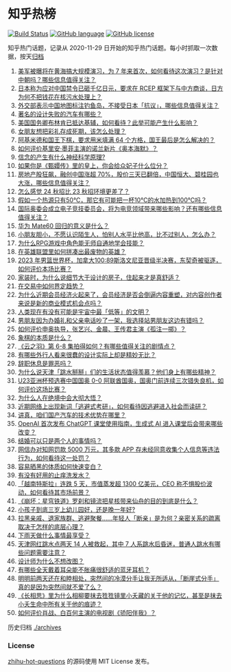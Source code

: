 # 知乎热榜
[![Build Status](https://github.com/ToWeLong/zhihu-hot-questions/workflows/CI/badge.svg)](https://github.com/ToWeLong/zhihu-hot-questions/actions)
[![GitHub language](https://img.shields.io/badge/language-golang-orange.svg)](https://golang.org/)
[![GitHub license](https://img.shields.io/github/license/ToWeLong/zhihu-hot-questions)](https://github.com/ToWeLong/zhihu-hot-questions/blob/main/LICENSE)

知乎热门话题，记录从 2020-11-29 日开始的知乎热门话题。每小时抓取一次数据，按天[归档](./archives)

<!-- BEGIN -->

1. [美军被曝将在黄海搞大规模演习，为 7 年来首次，如何看待这次演习？是针对中朝吗？哪些信息值得关注？](https://www.zhihu.com/question/620734891)
1. [日本称为应对中国禁令已砸千亿日元，要求在 RCEP 框架下与中方商谈，日方为何不把钱花在核污水处理上？](https://www.zhihu.com/question/620735600)
1. [外交部表示中国地图标注钓鱼岛，不接受日本「抗议」，哪些信息值得关注？](https://www.zhihu.com/question/620753688)
1. [著名的设计失败的汽车有哪些？](https://www.zhihu.com/question/36519574)
1. [美国国务卿布林肯已抵达基辅，如何看待？此举可能产生什么影响？](https://www.zhihu.com/question/620743214)
1. [女朋友想把彩礼存成死期，该怎么处理？](https://www.zhihu.com/question/613858246)
1. [阿基米德和国王下棋，要求用米填满 64 个方格，国王最后是怎么解决的？](https://www.zhihu.com/question/380875083)
1. [如何评价基里安·墨菲主演的诺兰新片《奥本海默》？](https://www.zhihu.com/question/610975305)
1. [信念的产生有什么神经科学原理?](https://www.zhihu.com/question/616602581)
1. [如果你是《甄嬛传》里的皇上，你会给众妃子什么位分？](https://www.zhihu.com/question/564564424)
1. [房地产股狂飙，融创中国涨超 70%，股价三天已翻倍，中国恒大、碧桂园也大涨，哪些信息值得关注？](https://www.zhihu.com/question/620733818)
1. [怎么感觉 24 秋招比 23 秋招环境更差了？](https://www.zhihu.com/question/618357219)
1. [假如一个热源只有50℃，那它有可能把一杯10℃的水加热到100℃吗？](https://www.zhihu.com/question/620587796)
1. [国际奥委会成立电子竞技委员会，将为电竞领域带来哪些影响？还有哪些信息值得关注？](https://www.zhihu.com/question/620756674)
1. [华为 Mate60 回归的意义是什么？](https://www.zhihu.com/question/619988035)
1. [小朋友胆小，不愿认识陌生人，怕别人水平比他高，比不过别人，怎么办？](https://www.zhihu.com/question/620357704)
1. [为什么RPG游戏中角色能无师自通地学会技能？](https://www.zhihu.com/question/620677749)
1. [在英雄联盟里如何拼凑出最废物的英雄？](https://www.zhihu.com/question/620571946)
1. [2023 年男篮世界杯，加拿大100:89斯洛文尼亚晋级半决赛，东契奇被驱逐，如何评价本场比赛？](https://www.zhihu.com/question/620816969)
1. [家装时，为什么说细节大于设计的房子，住起来才是真舒适？](https://www.zhihu.com/question/620402472)
1. [在交易中如何界定趋势？](https://www.zhihu.com/question/614866402)
1. [为什么近期会员经济火起来了，会员经济是否会倒逼内容重塑，对内容创作者来说是新的商业模式机会点吗？](https://www.zhihu.com/question/620717271)
1. [人类现在有没有可能是宇宙中最「低等」的文明？](https://www.zhihu.com/question/354381417)
1. [男朋友因为办婚礼和父亲电话吵了一架，我选择站男朋友这边有错吗？](https://www.zhihu.com/question/620605475)
1. [如何评价申奥执导，张艺兴、金晨、王传君主演《孤注一掷》？](https://www.zhihu.com/question/615766448)
1. [象棋的本质是什么？](https://www.zhihu.com/question/464431357)
1. [《云之羽》第 6-8 集拍得如何？有哪些值得关注的剧情点？](https://www.zhihu.com/question/620633880)
1. [有哪些外行人看来很蠢的设计实际上却是精妙无比？](https://www.zhihu.com/question/32189846)
1. [辞职休息是罪恶吗？](https://www.zhihu.com/question/620419115)
1. [为什么说天津「跳水掰掰」们的生活状态值得羡慕？他们身上有哪些精神？](https://www.zhihu.com/question/620762950)
1. [U23亚洲杯预选赛中国国奥 0-0 阿联酋国奥，国奥门前连续三次错失良机，如何评价这场比赛？](https://www.zhihu.com/question/620806508)
1. [为什么人在绝境中会大彻大悟？](https://www.zhihu.com/question/597324636)
1. [近期网络上出现新词「逃避式考研」，如何看待因逃避进入社会而读研？](https://www.zhihu.com/question/618718252)
1. [讲真，咱们国产汽车的技术优势在哪里？](https://www.zhihu.com/question/620195357)
1. [OpenAI 首次发布 ChatGPT 课堂使用指南，生成式 AI 进入课堂后会带来哪些改变？](https://www.zhihu.com/question/620763433)
1. [结婚可以只是两个人的事情吗？](https://www.zhihu.com/question/618594821)
1. [网信办对知网罚款 5000 万元，其多款 APP 存未经同意收集个人信息等违法行为，如何看待这一处罚？](https://www.zhihu.com/question/620759654)
1. [容易晒黑的体质如何快速变白？](https://www.zhihu.com/question/612385471)
1. [有没有好用的止痒洗发水？](https://www.zhihu.com/question/604370854)
1. [「越南特斯拉」连跌 5 天，市值蒸发超 1300 亿美元，CEO 称不惧股价波动，如何看待其市场前景？](https://www.zhihu.com/question/620706879)
1. [《崩坏：星穹铁道》罗刹和镜流把星核带来仙舟的目的到底是什么？](https://www.zhihu.com/question/620160746)
1. [小孩子到底三岁上幼儿园好，还是晚一年好?](https://www.zhihu.com/question/619642939)
1. [拉黑亲戚、退家族群、逃避聚餐……年轻人「断亲」是为何？亲密关系的疏离取决于怎样的底层心理？](https://www.zhihu.com/question/620481503)
1. [下雨天做什么事情最享受？](https://www.zhihu.com/question/613931266)
1. [天津网红跳水点两天 14 人被救起，其中 7 人系跳水后昏迷，普通人跳水有哪些问题需要注意？](https://www.zhihu.com/question/620710102)
1. [设计师为什么不想改图？](https://www.zhihu.com/question/546432783)
1. [有哪些全天戴着耳朵能不胀痛很舒适的蓝牙耳机？](https://www.zhihu.com/question/596894468)
1. [明明前两天还在和睦相处，突然间的冷漠分手让我无所适从，「断崖式分手」真的是因为突然间就不爱了么？](https://www.zhihu.com/question/620608123)
1. [《长相思》里为什么相柳要抹去狌狌镜里小夭藏的关于他的记忆，甚至是抹去小夭生命中所有关于他的痕迹？](https://www.zhihu.com/question/46606196)
1. [如何评价肖战、白百何主演的电视剧《骄阳伴我》？](https://www.zhihu.com/question/620176664)

<!-- END -->

历史归档 [./archives](./archives)


### License
[zhihu-hot-questions](https://github.com/towelong/zhihu-hot-questions) 的源码使用 MIT License 发布。